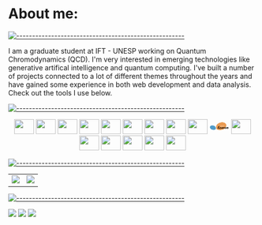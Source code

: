 # About me:
[![-----------------------------------------------------](https://raw.githubusercontent.com/andreasbm/readme/master/assets/lines/colored.png)]()


I am a graduate student at IFT - UNESP working on Quantum Chromodynamics (QCD). I'm very interested in emerging technologies like generative artifical intelligence and quantum computing. I've built a number of projects connected to a lot of different themes throughout the years and have gained some experience in both web development and data analysis. Check out the tools I use below.

[![-----------------------------------------------------](https://raw.githubusercontent.com/andreasbm/readme/master/assets/lines/cloudy.png)]()

<div align="center">
  <img height="30" width="40" src="https://cdn.jsdelivr.net/gh/devicons/devicon/icons/html5/html5-original.svg" />
  <img height="30" width="40" src="https://cdn.jsdelivr.net/gh/devicons/devicon/icons/css3/css3-original.svg" />
  <img height="30" width="40" src="https://cdn.jsdelivr.net/gh/devicons/devicon/icons/javascript/javascript-original.svg" />
  <img height="30" width="40" src="https://cdn.jsdelivr.net/gh/devicons/devicon/icons/typescript/typescript-original.svg" /> 
  <img height="30" width="40" src="https://cdn.jsdelivr.net/gh/devicons/devicon/icons/python/python-original.svg" />      
  <img height="30" width="40" src="https://cdn.jsdelivr.net/gh/devicons/devicon/icons/django/django-plain.svg" />
  <img height="30" width="40" src="https://cdn.jsdelivr.net/gh/devicons/devicon/icons/mysql/mysql-original.svg" />
  <img height="30" width="40" src="https://cdn.jsdelivr.net/gh/devicons/devicon/icons/postgresql/postgresql-plain.svg" />
  <img height="30" width="40" src="https://cdn.jsdelivr.net/gh/devicons/devicon/icons/jupyter/jupyter-original-wordmark.svg" />
  <img height="30" width="40" src="https://raw.githubusercontent.com/github/explore/80688e429a7d4ef2fca1e82350fe8e3517d3494d/topics/scikit-learn/scikit-learn.png"/>
  <img height="30" width="40" src="https://cdn.jsdelivr.net/gh/devicons/devicon@latest/icons/tensorflow/tensorflow-original.svg" />
  <img height="30" width="40" src="https://cdn.jsdelivr.net/gh/devicons/devicon/icons/git/git-original.svg" />
  <img height="30" width="40" src="https://cdn.jsdelivr.net/gh/devicons/devicon/icons/pandas/pandas-original.svg" />
  <img height="30" width="40" src="https://cdn.svgporn.com/logos/seaborn-icon.svg" />
  <img height="30" width="40" src="https://cdn.jsdelivr.net/gh/devicons/devicon@latest/icons/amazonwebservices/amazonwebservices-original-wordmark.svg" />
  <img height="30" width="40" src="https://cdn.worldvectorlogo.com/logos/mathematica.svg" />

</div>

[![-----------------------------------------------------](https://raw.githubusercontent.com/andreasbm/readme/master/assets/lines/cloudy.png)]()

<div align="center">
  <table>
    <tr>
      <!-- Streak Element on the Left with Increased Size -->
      <td>
        <img src="http://github-readme-streak-stats.herokuapp.com?user=itsalissonsilva&theme=dark" width="700" />
      </td>
      <!-- Summary Card on the Right -->
      <td>
        <img src="https://github-profile-summary-cards.vercel.app/api/cards/profile-details?username=itsalissonsilva&theme=github_dark" />
      </td>
    </tr>
  </table>
</div>

[![-----------------------------------------------------](https://raw.githubusercontent.com/andreasbm/readme/master/assets/lines/cloudy.png)]()

<div>
    <a href = "mailto:silva.unb.phys@gmail.com"><img src="https://img.shields.io/badge/Gmail-D14836?style=for-the-badge&logo=gmail&logoColor=white" target="_blank"></a>
  <a href="https://www.linkedin.com/in/alisson-silva-b563a3253/" target="_blank"><img src="https://img.shields.io/badge/-LinkedIn-%230077B5?style=for-the-badge&logo=linkedin&logoColor=white" target="_blank"></a>   
  <a href="https://www.codewars.com/users/itsalissonsilva" ><img src="https://www.codewars.com/users/itsalissonsilva/badges/small"</a>
</div>

